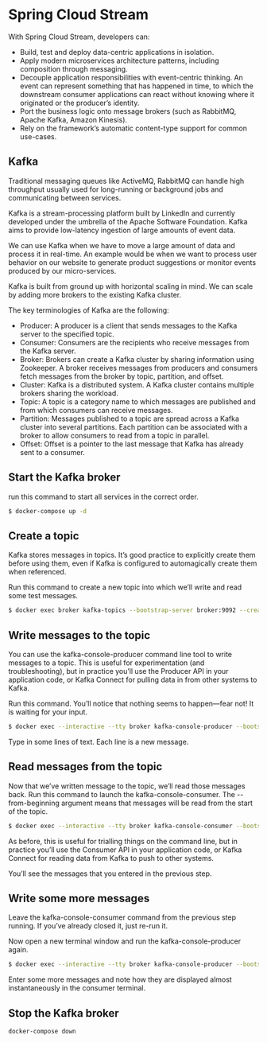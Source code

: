 # Spring Cloud Stream 

With Spring Cloud Stream, developers can:

* Build, test and deploy data-centric applications in isolation.
* Apply modern microservices architecture patterns, including composition through
messaging.
* Decouple application responsibilities with event-centric thinking. An event can represent
something that has happened in time, to which the downstream consumer applications
can react without knowing where it originated or the producer’s identity.
* Port the business logic onto message brokers (such as RabbitMQ, Apache Kafka, Amazon
Kinesis).
* Rely on the framework’s automatic content-type support for common use-cases.

## Kafka

Traditional messaging queues like ActiveMQ, RabbitMQ can handle high throughput usually used for long-running or background jobs and communicating between services.

Kafka is a stream-processing platform built by LinkedIn and currently developed under the umbrella of the Apache Software Foundation. Kafka aims to provide low-latency ingestion of large amounts of event data.

We can use Kafka when we have to move a large amount of data and process it in real-time. An example would be when we want to process user behavior on our website to generate product suggestions or monitor events produced by our micro-services.

Kafka is built from ground up with horizontal scaling in mind. We can scale by adding more brokers to the existing Kafka cluster.

The key terminologies of Kafka are the following:

- Producer: A producer is a client that sends messages to the Kafka server to the specified topic.
- Consumer: Consumers are the recipients who receive messages from the Kafka server.
- Broker: Brokers can create a Kafka cluster by sharing information using Zookeeper. A broker receives messages from producers and consumers fetch messages from the broker by topic, partition, and offset.
- Cluster: Kafka is a distributed system. A Kafka cluster contains multiple brokers sharing the workload.
- Topic: A topic is a category name to which messages are published and from which consumers can receive messages.
- Partition: Messages published to a topic are spread across a Kafka cluster into several partitions. Each partition can be associated with a broker to allow consumers to read from a topic in parallel.
- Offset: Offset is a pointer to the last message that Kafka has already sent to a consumer.


## Start the Kafka broker

run this command to start all services in the correct order.

```bash
$ docker-compose up -d
```

## Create a topic

Kafka stores messages in topics. It’s good practice to explicitly create them before using them, even if Kafka is configured to automagically create them when referenced.

Run this command to create a new topic into which we’ll write and read some test messages.

```bash
$ docker exec broker kafka-topics --bootstrap-server broker:9092 --create --topic quickstart
```

## Write messages to the topic

You can use the kafka-console-producer command line tool to write messages to a topic. This is useful for experimentation (and troubleshooting), but in practice you’ll use the Producer API in your application code, or Kafka Connect for pulling data in from other systems to Kafka.

Run this command. You’ll notice that nothing seems to happen—fear not! It is waiting for your input.

```bash
$ docker exec --interactive --tty broker kafka-console-producer --bootstrap-server broker:9092 --topic quickstart
```

Type in some lines of text. Each line is a new message.

## Read messages from the topic

Now that we’ve written message to the topic, we’ll read those messages back. Run this command to launch the kafka-console-consumer. The --from-beginning argument means that messages will be read from the start of the topic.

```bash
$ docker exec --interactive --tty broker kafka-console-consumer --bootstrap-server broker:9092 --topic quickstart --from-beginning
```

As before, this is useful for trialling things on the command line, but in practice you’ll use the Consumer API in your application code, or Kafka Connect for reading data from Kafka to push to other systems.

You’ll see the messages that you entered in the previous step.

## Write some more messages

Leave the kafka-console-consumer command from the previous step running. If you’ve already closed it, just re-run it.

Now open a new terminal window and run the kafka-console-producer again.

```bash
$ docker exec --interactive --tty broker kafka-console-producer --bootstrap-server broker:9092 --topic quickstart
```

Enter some more messages and note how they are displayed almost instantaneously in the consumer terminal.

## Stop the Kafka broker

```bash
docker-compose down
```
